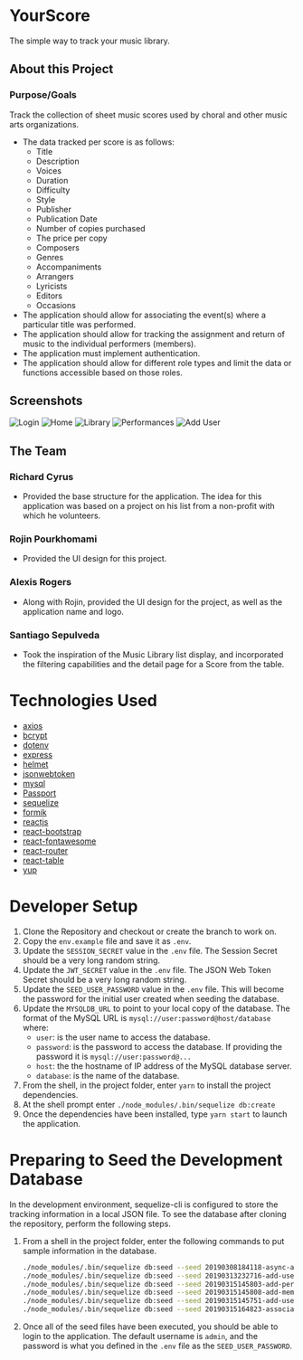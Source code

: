 # YourScore

The simple way to track your music library.

## About this Project

### Purpose/Goals

Track the collection of sheet music scores used by choral and other music arts organizations.

- The data tracked per score is as follows:
  - Title
  - Description
  - Voices
  - Duration
  - Difficulty
  - Style
  - Publisher
  - Publication Date
  - Number of copies purchased
  - The price per copy
  - Composers
  - Genres
  - Accompaniments
  - Arrangers
  - Lyricists
  - Editors
  - Occasions
- The application should allow for associating the event(s) where a particular title was performed.
- The application should allow for tracking the assignment and return of music to the individual performers (members).
- The application must implement authentication.
- The application should allow for different role types and limit the data or functions accessible based on those roles.

## Screenshots

![Login](./screenshots/desktop-login.png)
![Home](./screenshots/desktop-home.png)
![Library](./screenshots/desktop-library.png)
![Performances](./screenshots/desktop-performances.png)
![Add User](./screenshots/desktop-add-user.png)

## The Team

### Richard Cyrus

- Provided the base structure for the application. The idea for this application was based on a project on his list from a non-profit with which he volunteers.

### Rojin Pourkhomami

- Provided the UI design for this project.

### Alexis Rogers

- Along with Rojin, provided the UI design for the project, as well as the application name and logo.

### Santiago Sepulveda

- Took the inspiration of the Music Library list display, and incorporated the filtering capabilities and the detail page for a Score from the table.

# Technologies Used

- [axios](https://github.com/axios/axios 'Promise based HTTP client for the browser and node.js')
- [bcrypt](https://github.com/kelektiv/node.bcrypt.js 'A library to help you hash passwords.')
- [dotenv](https://github.com/motdotla/dotenv 'Loads environment variables from .env for nodejs projects')
- [express](https://expressjs.com/ 'Fast, unopinionated, minimalist web framework for Node.js')
- [helmet](https://helmetjs.github.io/ 'Express.js security with HTTP headers')
- [jsonwebtoken](https://github.com/auth0/node-jsonwebtoken 'JsonWebToken implementation for node.js')
- [mysql](https://www.mysql.com/)
- [Passport](http://www.passportjs.org/ 'Simple, unobtrusive authentication for Node.js')
- [sequelize](http://docs.sequelizejs.com/ 'Sequelize is a promise-based Node.js ORM')
- [formik](https://jaredpalmer.com/formik/ 'Build forms in React, without the tears')
- [reactjs](https://reactjs.org/ 'A JavaScript library for building user interfaces')
- [react-bootstrap](https://react-bootstrap.github.io/ 'The most popular front-end framework rebuilt for React.')
- [react-fontawesome](https://github.com/FortAwesome/react-fontawesome 'Font Awesome 5 React component')
- [react-router](https://reacttraining.com/react-router/)
- [react-table](https://github.com/tannerlinsley/react-table/tree/v6 'Hooks for building fast and extendable tables and datagrids for React ')
- [yup](https://github.com/jquense/yup 'Dead simple Object schema validation')

# Developer Setup

1. Clone the Repository and checkout or create the branch to work on.
2. Copy the `env.example` file and save it as `.env`.
3. Update the `SESSION_SECRET` value in the `.env` file. The Session Secret should be a very long random string.
4. Update the `JWT_SECRET` value in the `.env` file. The JSON Web Token Secret should be a very long random string.
5. Update the `SEED_USER_PASSWORD` value in the `.env` file. This will become the password for the initial user created when seeding the database.
6. Update the `MYSQLDB_URL` to point to your local copy of the database.
   The format of the MySQL URL is `mysql://user:password@host/database` where:
   - `user`: is the user name to access the database.
   - `password`: is the password to access the database. If providing the password it is `mysql://user:password@...`
   - `host`: the the hostname of IP address of the MySQL database server.
   - `database`: is the name of the database.
7. From the shell, in the project folder, enter `yarn` to install the project dependencies.
8. At the shell prompt enter `./node_modules/.bin/sequelize db:create`
9. Once the dependencies have been installed, type `yarn start` to launch the application.

# Preparing to Seed the Development Database

In the development environment, sequelize-cli is configured to store the tracking information in a local JSON file. To see the database after cloning the repository, perform the following steps.

1. From a shell in the project folder, enter the following commands to put sample information in the database.

    ```bash
    ./node_modules/.bin/sequelize db:seed --seed 20190308184118-async-add-sheet-music
    ./node_modules/.bin/sequelize db:seed --seed 20190313232716-add-user
    ./node_modules/.bin/sequelize db:seed --seed 20190315145803-add-performances
    ./node_modules/.bin/sequelize db:seed --seed 20190315145808-add-members
    ./node_modules/.bin/sequelize db:seed --seed 20190315145751-add-user-roles
    ./node_modules/.bin/sequelize db:seed --seed 20190315164823-associate-music-to-performances
    ```

2. Once all of the seed files have been executed, you should be able to login to the application. The default username is `admin`, and the password is what you defined in the `.env` file as the `SEED_USER_PASSWORD`.
